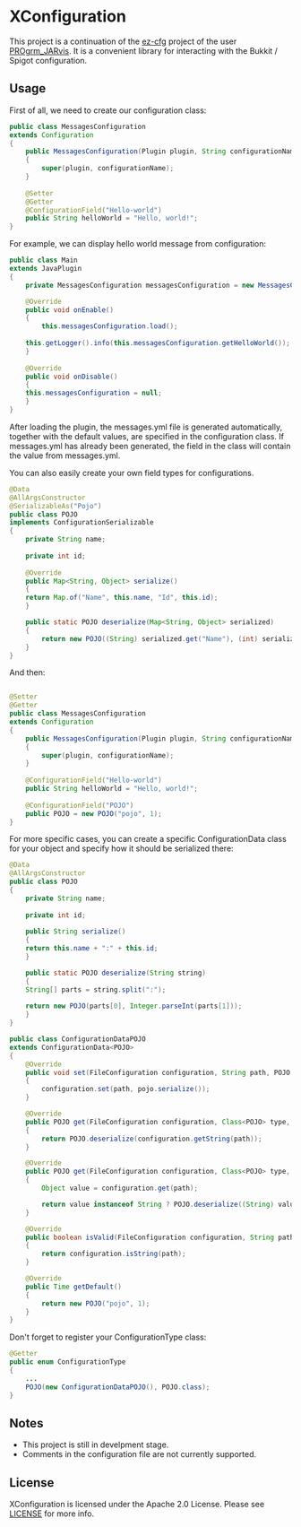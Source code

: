 # XConfiguration

This project is a continuation of the [ez-cfg](https://github.com/JarvisCraft/ez-cfg "ez-cfg") project of the user [PROgrm_JARvis](https://github.com/JarvisCraft "PROgrm_JARvis"). 
It is a convenient library for interacting with the Bukkit / Spigot configuration.

## Usage
First of all, we need to create our configuration class:
```java
public class MessagesConfiguration
extends Configuration
{
    public MessagesConfiguration(Plugin plugin, String configurationName)
    {
        super(plugin, configurationName);
    }
	
    @Setter
    @Getter
    @ConfigurationField("Hello-world")
    public String helloWorld = "Hello, world!";
}
```

For example, we can display hello world message from configuration:

```java
public class Main
extends JavaPlugin 
{
    private MessagesConfiguration messagesConfiguration = new MessagesConfiguration(this, "messages.yml");

    @Override
    public void onEnable() 
    {
        this.messagesConfiguration.load();
		
	this.getLogger().info(this.messagesConfiguration.getHelloWorld());
    }
	
    @Override
    public void onDisable() 
    {
	this.messagesConfiguration = null;
    }
}
```
After loading the plugin, the messages.yml file is generated automatically, together with the default values, are specified in the configuration class. If messages.yml has already been generated, the field in the class will contain the value from messages.yml.

You can also easily create your own field types for configurations.
```java
@Data
@AllArgsConstructor
@SerializableAs("Pojo")
public class POJO
implements ConfigurationSerializable
{
    private String name;
	
    private int id;
	
    @Override
    public Map<String, Object> serialize()
    {
	return Map.of("Name", this.name, "Id", this.id);
    }

    public static POJO deserialize(Map<String, Object> serialized)
    {
        return new POJO((String) serialized.get("Name"), (int) serialized.get("Id"));
    }
}
```
And then:
```java

@Setter
@Getter
public class MessagesConfiguration
extends Configuration
{
    public MessagesConfiguration(Plugin plugin, String configurationName)
    {
        super(plugin, configurationName);
    }
	
    @ConfigurationField("Hello-world")
    public String helloWorld = "Hello, world!";
	
    @ConfigurationField("POJO")
    public POJO = new POJO("pojo", 1);
}
```
For more specific cases, you can create a specific ConfigurationData class for your object and specify how it should be serialized there:
```java
@Data
@AllArgsConstructor
public class POJO
{
    private String name;
	
    private int id;
	
    public String serialize()
    {
	return this.name + ":" + this.id;
    }

    public static POJO deserialize(String string)
    {
	String[] parts = string.split(":");
		
	return new POJO(parts[0], Integer.parseInt(parts[1]));
    }
}
```
```java
public class ConfigurationDataPOJO
extends ConfigurationData<POJO>
{
    @Override
    public void set(FileConfiguration configuration, String path, POJO pojo)
    {
        configuration.set(path, pojo.serialize());
    }

    @Override
    public POJO get(FileConfiguration configuration, Class<POJO> type, String path)
    {
        return POJO.deserialize(configuration.getString(path));
    }

    @Override
    public POJO get(FileConfiguration configuration, Class<POJO> type, String path, POJO default)
    {
        Object value = configuration.get(path);

        return value instanceof String ? POJO.deserialize((String) value) : default;
    }

    @Override
    public boolean isValid(FileConfiguration configuration, String path)
    {
        return configuration.isString(path);
    }

    @Override
    public Time getDefault()
    {
        return new POJO("pojo", 1);
    }
}
```
Don't forget to register your ConfigurationType class:
```java
@Getter
public enum ConfigurationType
{
    ...
    POJO(new ConfigurationDataPOJO(), POJO.class);
}
```

## Notes
- This project is still in develpment stage.
- Comments in the configuration file are not currently supported.

## License
XConfiguration is licensed under the Apache 2.0 License. Please see [LICENSE](https://github.com/Xezard/XConfiguration/blob/master/LICENSE "LICENSE") for more info.
